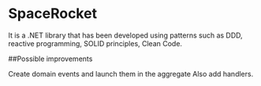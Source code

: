 # SpaceRocket

It is a .NET library that has been developed using patterns such as DDD, reactive programming, SOLID principles, Clean Code.

##Possible improvements

Create domain events and launch them in the aggregate Also add handlers.
